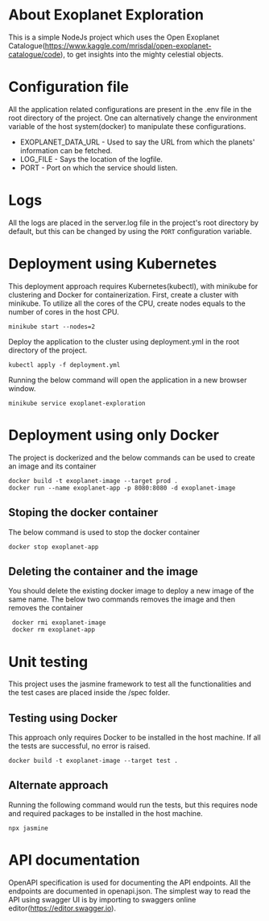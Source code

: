 # About Exoplanet Exploration
This is a simple NodeJs project which uses the Open Exoplanet Catalogue(https://www.kaggle.com/mrisdal/open-exoplanet-catalogue/code), to get insights into the mighty celestial objects.
# Configuration file
All the application related configurations are present in the .env file in the root directory of the project. One can alternatively change the environment variable of the host system(docker) to manipulate these configurations.
* EXOPLANET_DATA_URL - Used to say the URL from which the planets' information can be fetched.
* LOG_FILE - Says the location of the logfile.
* PORT - Port on which the service should listen.
# Logs
All the logs are placed in the server.log file in the project's root directory by default, but this can be changed by using the `PORT` configuration variable.
# Deployment using Kubernetes
This deployment approach requires Kubernetes(kubectl), with minikube for clustering and Docker for containerization.
First, create a cluster with minikube. To utilize all the cores of the CPU, create nodes equals to the number of cores in the host CPU.
```
minikube start --nodes=2
```
Deploy the application to the cluster using deployment.yml in the root directory of the project.
```
kubectl apply -f deployment.yml
```
Running the below command will open the application in a new browser window.
```
minikube service exoplanet-exploration
```
# Deployment using only Docker
The project is dockerized and the below commands can be used to create an image and its container
```
docker build -t exoplanet-image --target prod .
docker run --name exoplanet-app -p 8080:8080 -d exoplanet-image
```
## Stoping the docker container
The below command is used to stop the docker container
```
docker stop exoplanet-app
```
## Deleting the container and the image
You should delete the existing docker image to deploy a new image of the same name. The below two commands removes the image and then removes the container
```
 docker rmi exoplanet-image
 docker rm exoplanet-app
```
# Unit testing
This project uses the jasmine framework to test all the functionalities and the test cases are placed inside the /spec folder.
## Testing using Docker 
This approach only requires Docker to be installed in the host machine. If all the tests are successful, no error is raised.
```
docker build -t exoplanet-image --target test .
```
## Alternate approach
Running the following command would run the tests, but this requires node and required packages to be installed in the host machine.
```
npx jasmine
```
# API documentation
OpenAPI specification is used for documenting the API endpoints. All the endpoints are documented in openapi.json. The simplest way to read the API using swagger UI is by importing to swaggers online editor(https://editor.swagger.io).


